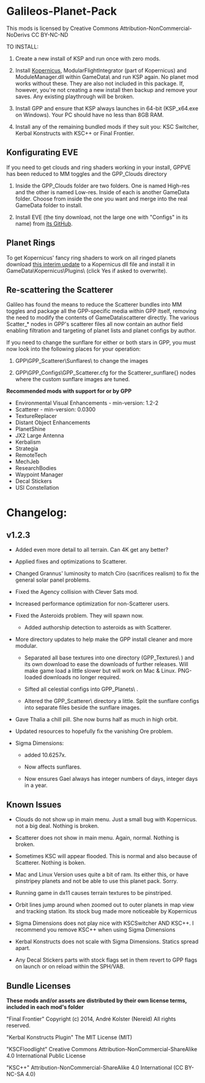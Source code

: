 ﻿# Galileos-Planet-Pack

This mods is licensed by Creative Commons Attribution-NonCommercial-NoDerivs 
CC BY-NC-ND 

TO INSTALL:

1. Create a new install of KSP and run once with zero mods. 

2. Install [Kopernicus](https://github.com/Kopernicus/Kopernicus/releases/tag/release-1.2.2-5), ModularFlightIntegrator (part of Kopernicus) and ModuleManager.dll within GameData\ and run KSP again. No planet mod works without these. They are also not included in this package. If, however, you're not creating a new install then backup and remove your saves. Any existing playthrough will be broken.

3. Install GPP and ensure that KSP always launches in 64-bit (KSP_x64.exe on Windows). Your PC should have no less than 8GB RAM.

4. Install any of the remaining bundled mods if they suit you: KSC Switcher, Kerbal Konstructs with KSC++ or Final Frontier.

## Konfigurating EVE

If you need to get clouds and ring shaders working in your install, GPPVE has been reduced to MM toggles and the GPP_Clouds directory

1. Inside the GPP_Clouds folder are two folders. One is named High-res and the other is named Low-res. Inside of each is another GameData folder. Choose from inside the one you want and merge into the real GameData folder to install.
 
2. Install EVE (the tiny download, not the large one with "Configs" in its name) from [its GitHub](https://github.com/WazWaz/EnvironmentalVisualEnhancements/releases).

## Planet Rings
 
To get Kopernicus' fancy ring shaders to work on all ringed planets download [this interim update](https://mega.nz/#!vUowhKgB!PAIeK8M1KlBOXhcBNglxGTq6MzSiqFxF27fAXYOD8_w) to a Kopernicus dll file and install it in GameData\Kopernicus\Plugins\ (click Yes if asked to overwrite).

## Re-scattering the Scatterer

Galileo has found the means to reduce the Scatterer bundles into MM toggles and package all the GPP-specific media within GPP itself, removing the need to modify the contents of GameData\scatterer directly. The various Scatter_* nodes in GPP's scatterer files all now contain an author field enabling filtration and targeting of planet lists and planet configs by author.

If you need to change the sunflare for either or both stars in GPP, you must now look into the following places for your operation:

1. GPP\GPP_Scatterer\Sunflares\ to change the images
 
2. GPP\GPP_Configs\GPP_Scatterer.cfg for the Scatterer_sunflare{} nodes where the custom sunflare images are tuned.

**Recommended mods with support for or by GPP**
  * Environmental Visual Enhancements - min-version: 1.2-2
  * Scatterer - min-version: 0.0300
  * TextureReplacer
  * Distant Object Enhancements 
  * PlanetShine
  * JX2 Large Antenna
  * Kerbalism
  * Strategia
  * RemoteTech
  * MechJeb
  * ResearchBodies
  * Waypoint Manager
  * Decal Stickers
  * USI Constellation


# Changelog:
## v1.2.3

* Added even more detail to all terrain. Can 4K get any better?

* Applied fixes and optimizations to Scatterer.

* Changed Grannus' luminosity to match Ciro (sacrifices realism) to fix the general solar panel problems.

* Fixed the Agency collision with Clever Sats mod.

* Increased performance optimization for non-Scatterer users.

* Fixed the Asteroids problem. They will spawn now.

  * Added authorship detection to asteroids as with Scatterer.

* More directory updates to help make the GPP install cleaner and more modular.

  * Separated all base textures into one directory (GPP_Textures\ ) and its own download to ease the downloads of further releases. Will make game load a little slower but will work on Mac & Linux. PNG-loaded downloads no longer required.

  * Sifted all celestial configs into GPP_Planets\ .
  
  * Altered the GPP_Scatterer\ directory a little. Split the sunflare configs into separate files beside the sunflare images.

* Gave Thalia a chill pill. She now burns half as much in high orbit.

* Updated resources to hopefully fix the vanishing Ore problem.

* Sigma Dimensions:

  * added 10.6257x.
  
  * Now affects sunflares.
  
  * Now ensures Gael always has integer numbers of days, integer days in a year.


## Known Issues
 
* Clouds do not show up in main menu. Just a small bug with Kopernicus. not a big deal. Nothing is broken.

* Scatterer does not show in main menu. Again, normal. Nothing is broken.

* Sometimes KSC will appear flooded. This is normal and also because of Scatterer. Nothing is boken.

* Mac and Linux Version uses quite a bit of ram. Its either this, or have pinstripey planets and not be able to use this planet pack. Sorry.

* Running game in dx11 causes terrain textures to be pinstriped.

* Orbit lines jump around when zoomed out to outer planets in map view and tracking station. Its stock bug made more noticeable by Kopernicus

* Sigma Dimensions does not play nice with KSCSwitcher AND KSC++. I recommend you remove KSC++ when using Sigma Dimensions

* Kerbal Konstructs does not scale with Sigma Dimensions. Statics spread apart.

* Any Decal Stickers parts with stock flags set in them revert to GPP flags on launch or on reload within the SPH/VAB.

## Bundle Licenses

**These mods and/or assets are distributed by their own license terms, included in each mod's folder**

"Final Frontier"
Copyright (c) 2014, André Kolster (Nereid)
 All rights reserved.

"Kerbal Konstructs Plugin"
The MIT License (MIT)

"KSCFloodlight"
Creative Commons Attribution-NonCommercial-ShareAlike 4.0 International Public License

"KSC++"
Attribution-NonCommercial-ShareAlike 4.0 International (CC BY-NC-SA 4.0)
